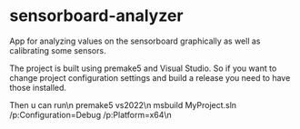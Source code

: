 # sensorboard-analyzer
App for analyzing values on the sensorboard graphically as well as calibrating some sensors.

The project is built using premake5 and Visual Studio. So if you want to change project configuration settings and build a release you need to have those installed.

Then u can run\n
premake5 vs2022\n
msbuild MyProject.sln /p:Configuration=Debug /p:Platform=x64\n
